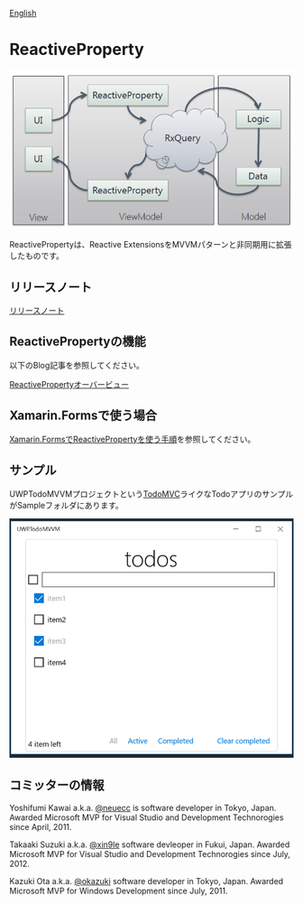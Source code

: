 [English](README.md)

ReactiveProperty
================

![ReactiveProperty overview](Images/rpsummary.png)

ReactivePropertyは、Reactive ExtensionsをMVVMパターンと非同期用に拡張したものです。

## リリースノート

[リリースノート](ReleaseNote-ja.md)

## ReactivePropertyの機能

以下のBlog記事を参照してください。

[ReactivePropertyオーバービュー](http://blog.okazuki.jp/entry/2015/12/05/221154)

## Xamarin.Formsで使う場合

[Xamarin.FormsでReactivePropertyを使う手順](HowToUseXF-ja.md)を参照してください。

## サンプル

UWPTodoMVVMプロジェクトという[TodoMVC](http://todomvc.com/)ライクなTodoアプリのサンプルがSampleフォルダにあります。

![TodoMVVM](Images/todomvvm.png)

## コミッターの情報

Yoshifumi Kawai a.k.a. [@neuecc](https://twitter.com/neuecc) is software developer in Tokyo, Japan.
Awarded Microsoft MVP for Visual Studio and Development Technorogies since April, 2011.

Takaaki Suzuki a.k.a. [@xin9le](https://twitter.com/xin9le) software devleoper in Fukui, Japan.
Awarded Microsoft MVP for Visual Studio and Development Technorogies since July, 2012.

Kazuki Ota a.k.a. [@okazuki](https://twitter.com/okazuki) software developer in Tokyo, Japan.
Awarded Microsoft MVP for Windows Development since July, 2011.
